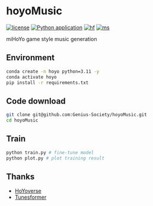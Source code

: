 # hoyoMusic
[![license](https://img.shields.io/github/license/Genius-Society/hoyoMusic.svg)](./LICENSE)
[![Python application](https://github.com/Genius-Society/hoyoMusic/actions/workflows/python-app.yml/badge.svg?branch=main)](https://github.com/Genius-Society/hoyoMusic/actions/workflows/python-app.yml)
[![hf](https://img.shields.io/badge/modelscope-hoyoMusic-624aff.svg)](https://www.modelscope.cn/collections/hoyoMusic-6f952dae15c04e)
[![ms](https://img.shields.io/badge/huggingface-hoyoMusic-ffd21e.svg)](https://huggingface.co/collections/Genius-Society/hoyomusic-67e5e73b886f80b6f54d7d24)

miHoYo game style music generation

## Environment
```bash
conda create -n hoyo python=3.11 -y
conda activate hoyo
pip install -r requirements.txt
```

## Code download
```bash
git clone git@github.com:Genius-Society/hoyoMusic.git
cd hoyoMusic
```

## Train
```bash
python train.py # fine-tune model
python plot.py # plot training result
```

## Thanks
- [HoYoverse](https://www.hoyoverse.com/en-us/about-us)
- [Tunesformer](https://github.com/sander-wood/tunesformer)